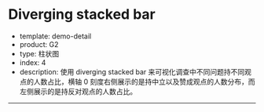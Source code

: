 # Diverging stacked bar 

- template: demo-detail
- product: G2
- type: 柱状图
- index: 4
- description: 使用 diverging stacked bar 来可视化调查中不同问题持不同观点的人数占比，横轴 0 刻度右侧展示的是持中立以及赞成观点的人数分布，而左侧展示的是持反对观点的人数占比。

----

<script>
var data = [{"group":"All Survey Responses","type":"All Survey Responses","total":565,"Strongly Agree":50.1,"Agree":40.7,"No Opinion":4.8,"Disagree":3.7,"Strongly Disagree":0.7},{"group":"Employment sector","type":"Academic(nonstudent)","total":253,"Strongly Agree":64.0,"Agree":30.8,"No Opinion":3.2,"Disagree":2.0,"Strongly Disagree":0.0},{"group":"Employment sector","type":"Business and industry","total":176,"Strongly Agree":40.6,"Agree":50.0,"No Opinion":2.8,"Disagree":6.3,"Strongly Disagree":0.0},{"group":"Employment sector","type":"Federal, state, and local government","total":71,"Strongly Agree":38.0,"Agree":47.9,"No Opinion":7.0,"Disagree":4.2,"Strongly Disagree":2.8},{"group":"Employment sector","type":"Private consultant/self-employed","total":28,"Strongly Agree":39.3,"Agree":53.6,"No Opinion":7.1,"Disagree":0.0,"Strongly Disagree":0.0},{"group":"Employment sector","type":"Other (Including retired, student, not employed, etc.)","total":34,"Strongly Agree":29.4,"Agree":44.1,"No Opinion":14.7,"Disagree":5.9,"Strongly Disagree":5.9},{"group":"Race","type":"White","total":400,"Strongly Agree":50.0,"Agree":41.8,"No Opinion":4.5,"Disagree":2.8,"Strongly Disagree":1.0},{"group":"Race","type":"Asian","total":122,"Strongly Agree":53.3,"Agree":40.2,"No Opinion":3.3,"Disagree":3.3,"Strongly Disagree":0.0},{"group":"Race","type":"Black or African American","total":10,"Strongly Agree":40.0,"Agree":30.0,"No Opinion":20.0,"Disagree":10.0,"Strongly Disagree":0.0},{"group":"Race","type":"Other","total":17,"Strongly Agree":47.1,"Agree":35.3,"No Opinion":5.9,"Disagree":11.8,"Strongly Disagree":0.7},{"group":"Education","type":"Associate's and Bachelor's","total":175,"Strongly Agree":37.1,"Agree":49.1,"No Opinion":5.7,"Disagree":6.9,"Strongly Disagree":1.1},{"group":"Education","type":"Master's and Above","total":388,"Strongly Agree":55.9,"Agree":36.9,"No Opinion":4.4,"Disagree":2.3,"Strongly Disagree":0.5},{"group":"Gender","type":"Male","total":356,"Strongly Agree":50.6,"Agree":41,"No Opinion":4.2,"Disagree":3.4,"Strongly Disagree":0.8},{"group":"Gender","type":"Female","total":200,"Strongly Agree":51.0,"Agree":39.0,"No Opinion":6.0,"Disagree":3.5,"Strongly Disagree":0.5}];

var Frame = G2.Frame;
var frame = new Frame(data);
var stronglyArr = frame.colArray('Strongly Disagree');
var disagreeArr = frame.colArray('Disagree');
for(var i = 0,l = stronglyArr.length; i < l; i++) {
  stronglyArr[i] = stronglyArr[i] * (-1);
  disagreeArr[i] = disagreeArr[i] * (-1);
}
frame.colReplace('Strongly Disagree', stronglyArr);
frame.colReplace('Disagree', disagreeArr);
frame = Frame.combinColumns(frame, ['Disagree', 'Strongly Disagree', 'No Opinion', 'Agree','Strongly Agree'], 'value', 'opinion', ['group', 'type']);

var colorMap = {
  "Strongly Agree": '#3561A7',
  "Agree": '#80B2D3',
  "No Opinion": '#D9F0F6',
  "Disagree": '#EC7743',
  "Strongly Disagree": '#CB2920',
}

var chart = new G2.Chart({
  id : 'c1',
  width : 1000,
  height : 500,
  plotCfg: {
     margin: [60, 60, 60, 300]
  }
});

chart.source(frame, {
  value: {
    tickInterval: 10
  }
});
chart.axis('type',{
  title: null
});
chart.axis('value',{
  position: 'right',
  title: null,
  tickLine: null,
  formatter: function(val) {
    return val + '%';
  }
});
chart.legend({
  position: 'bottom'
});
chart.coord().transpose();
chart.intervalStack().position('type*value').color('opinion', function(opinion) {
  return colorMap[opinion];
});

chart.render();
</script>

